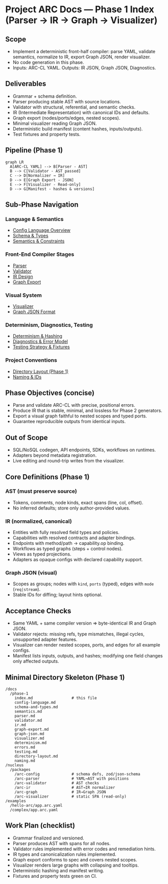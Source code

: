 # Project ARC Docs — Phase 1 Index (Parser → IR → Graph → Visualizer)

## Scope

* Implement a deterministic front-half compiler: parse YAML, validate semantics, normalize to IR, export Graph JSON, render visualizer.
* No code generation in this phase.
* Inputs: ARC-CL YAML. Outputs: IR JSON, Graph JSON, Diagnostics.

## Deliverables

* Grammar + schema definition.
* Parser producing stable AST with source locations.
* Validator with structural, referential, and semantic checks.
* IR (Intermediate Representation) with canonical IDs and defaults.
* Graph export (nodes/ports/edges, nested scopes).
* Minimal visualizer reading Graph JSON.
* Deterministic build manifest (content hashes, inputs/outputs).
* Test fixtures and property tests.

## Pipeline (Phase 1)

```mermaid
graph LR
  A[ARC-CL YAML] --> B[Parser - AST]
  B --> C[Validator - AST passed]
  C --> D[Normalizer → IR]
  D --> E[Graph Export - JSON]
  E --> F[Visualizer - Read-only]
  D --> G[Manifest - hashes & versions]
```

## Sub-Phase Navigation

### Language & Semantics

* [Config Language Overview](./config-language)
* [Schema & Types](./schema-and-types)
* [Semantics & Constraints](./semantics)

### Front-End Compiler Stages

* [Parser](./parser)
* [Validator](./validator)
* [IR Design](./ir)
* [Graph Export](./graph-export)

### Visual System

* [Visualizer](./visualizer)
* [Graph JSON Format](./graph-json)

### Determinism, Diagnostics, Testing

* [Determinism & Hashing](./determinism)
* [Diagnostics & Error Model](./errors)
* [Testing Strategy & Fixtures](./testing)

### Project Conventions

* [Directory Layout (Phase 1)](./directory-layout)
* [Naming & IDs](./naming)

## Phase Objectives (concise)

* Parse and validate ARC-CL with precise, positional errors.
* Produce IR that is stable, minimal, and lossless for Phase 2 generators.
* Export a visual graph faithful to nested scopes and typed ports.
* Guarantee reproducible outputs from identical inputs.

## Out of Scope

* SQL/NoSQL codegen, API endpoints, SDKs, workflows on runtimes.
* Adapters beyond metadata registration.
* Live editing and round-trip writes from the visualizer.

## Core Definitions (Phase 1)

### AST (must preserve source)

* Tokens, comments, node kinds, exact spans (line, col, offset).
* No inferred defaults; store only author-provided values.

### IR (normalized, canonical)

* Entities with fully resolved field types and policies.
* Capabilities with resolved contracts and adapter bindings.
* Endpoints with method/path → capability.op binding.
* Workflows as typed graphs (steps + control nodes).
* Views as typed projections.
* Adapters as opaque configs with declared capability support.

### Graph JSON (visual)

* Scopes as groups; nodes with `kind`, `ports` (typed), edges with `mode` (`req|stream`).
* Stable IDs for diffing; layout hints optional.

## Acceptance Checks

* Same YAML + same compiler version ⇒ byte-identical IR and Graph JSON.
* Validator rejects: missing refs, type mismatches, illegal cycles, unsupported adapter features.
* Visualizer can render nested scopes, ports, and edges for all example configs.
* Manifest lists inputs, outputs, and hashes; modifying one field changes only affected outputs.

## Minimal Directory Skeleton (Phase 1)

```
/docs
  /phase-1
    index.md                 # this file
    config-language.md
    schema-and-types.md
    semantics.md
    parser.md
    validator.md
    ir.md
    graph-export.md
    graph-json.md
    visualizer.md
    determinism.md
    errors.md
    testing.md
    directory-layout.md
    naming.md
/nucleus
  /packages
    /arc-config              # schema defs, zod/json-schema
    /arc-parser              # YAML→AST with positions
    /arc-validator           # AST checks
    /arc-ir                  # AST→IR normalizer
    /arc-graph               # IR→Graph JSON
    /arc-visualizer          # static SPA (read-only)
/examples
  /hello-arc/app.arc.yaml
  /complex/app.arc.yaml
```

## Work Plan (checklist)

* Grammar finalized and versioned.
* Parser produces AST with spans for all nodes.
* Validator rules implemented with error codes and remediation hints.
* IR types and canonicalization rules implemented.
* Graph export conforms to spec and covers nested scopes.
* Visualizer renders large graphs with collapsing and tooltips.
* Deterministic hashing and manifest writing.
* Fixtures and property tests green on CI.
